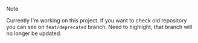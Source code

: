 > [!NOTE]
> Currently I'm working on this project. If you want to check old repository you can see on `feat/deprecated` branch. Need to highlight, that branch will no longer be updated.